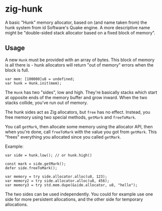 # zig-hunk
A basic "Hunk" memory allocator, based on (and name taken from) the hunk system from id Software's Quake engine. A more descriptive name might be "double-sided stack allocator based on a fixed block of memory".

## Usage
A new `Hunk` must be provided with an array of bytes. This block of memory is all there is - hunk allocators will return "out of memory" errors when the block is full.

```zig
var mem: [100000]u8 = undefined;
var hunk = Hunk.init(mem);
```

The `Hunk` has two "sides", low and high. They're basically stacks which start at opposite ends of the memory buffer and grow inward. When the two stacks collide, you've run out of memory.

The hunk sides act as Zig allocators, but `free` has no effect. Instead, you free memory using two special methods, `getMark` and `freeToMark`.

You call `getMark`, then allocate some memory using the allocator API, then when you're done, call `freeToMark` with the value you got from `getMark`. This "frees" everything you allocated since you called `getMark`.

Example:

```zig
var side = hunk.low(); // or hunk.high()

const mark = side.getMark();
defer side.freeToMark();

var memory = try side.allocator.alloc(u8, 123);
var memory2 = try side.allocator.alloc(u8, 456);
var memory3 = try std.mem.dupe(&side.allocator, u8, "hello");
```

The two sides can be used independently. You could for example use one side for more persistent allocations, and the other side for temporary allocations.
